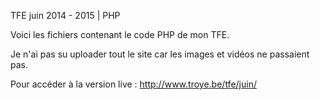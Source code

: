 TFE juin 2014 - 2015 | PHP

Voici les fichiers contenant le code PHP de mon TFE.

Je n'ai pas su uploader tout le site car les images et vidéos ne passaient pas.

Pour accéder à la version live : http://www.troye.be/tfe/juin/
